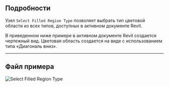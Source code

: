 ## Подробности
Узел `Select Filled Region Type` позволяет выбрать тип цветовой области из всех типов, доступных в активном документе Revit.

В приведенном ниже примере в активном документе Revit создается чертежный вид. Цветовая область создается на виде с использованием типа «Диагональ вниз».

___
## Файл примера

![Select Filled Region Type](./DSRevitNodesUI.FilledRegionTypes_img.jpg)
